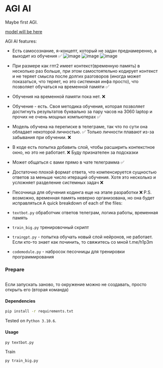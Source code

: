 # AGI AI

Maybe first AGI.


[model will be here](https://huggingface.co/h1p3m/chatA)

AGI AI features:
* Есть самосознание, я-концепт, который не задан преднамеренно, а выходит из обучения ✅
![image](https://github.com/h1p3m/agi/assets/58417978/79e67142-7938-4514-96a9-8620408dfdc0)
![image](https://github.com/h1p3m/agi/assets/58417978/ddcca318-e6eb-4c46-af47-5f83d39e082e)
![image](https://github.com/h1p3m/agi/assets/58417978/eadce587-15c7-46fb-be34-be462882752d)

  
* При размере как гпт2 имеет контекст(временную память) в несколько раз больше, при этом самостоятельно кодирует контекст и не теряет смысла после долгих разговоров (иногда может показаться, что теряет, но это системная инфа просто), что позволяет обучаться на временной памяти ✅
* Обучения на временной памяти пока нет. ❌
* Обучение - есть. Своя методика обучения, которая позволяет достигнуть результатов буквально за пару часов на 3060 laptop и прочих не очень мощных компьютерах ✅
* Модель обучена на переписке в телеграме, так что по сути она обладает некоторой личностью. ✅ Только личности плавают из-за забывания при обучении. ❌
* В коде есть попытка добавить слой, чтобы расширить контекстное окно, но это не работает. ❌ Буду признателен за подсказки
* Может общаться с вами прямо в чате телеграмма ✅
* Достаточно плохой формат ответа, что компенсируется сущностью ответов за меньше число итераций обучения. Хотя это несколько и усложняет разделение системных задач  ❌
* Песочница для обучения кодинга еще на этапе разработки ❌
P.S. возможно, временная память неверно организована, но она будет исправляться
A quick breakdown of each of the files:

* `textbot.py` обработчик ответов телеграм, логика работы, временная память
* `train_big.py` тренировочный скрипт
* `traingpt.py` - попытка обучать новый слой нейронов, не работает. Если кто-то знает как починить, то свяжитесь со мной t.me/h1p3m
* `codemodule.py` - набросок песочницы для тренировки программирования



### Prepare
```bash

```
Если запускать заново, то окружение можно не создавать, просто открыть его (вторая команда)
#### Dependencies
```bash
pip install -r requirements.txt
```
Tested on `Python 3.10.6`.

#### Usage
```bash
py textbot.py
```

Train

```bash
py train_big.py

```




